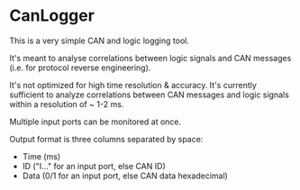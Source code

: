 # CanLogger

This is a very simple CAN and logic logging tool.

It's meant to analyse correlations between logic signals and CAN messages (i.e. for protocol reverse engineering).

It's not optimized for high time resolution & accuracy. It's currently sufficient to analyze correlations between
CAN messages and logic signals within a resolution of ~ 1-2 ms.

Multiple input ports can be monitored at once.

Output format is three columns separated by space:

  - Time (ms)
  - ID ("I…" for an input port, else CAN ID)
  - Data (0/1 for an input port, else CAN data hexadecimal)

